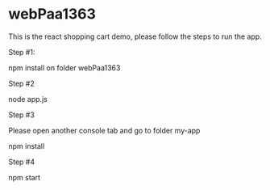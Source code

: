 # webPaa1363
 
This is the react shopping cart demo,
please follow the steps to run the app.

Step #1:

 npm install on folder webPaa1363

Step #2

 node app.js

Step #3

 Please open another console tab and go to folder my-app

 npm install

Step #4

 npm start